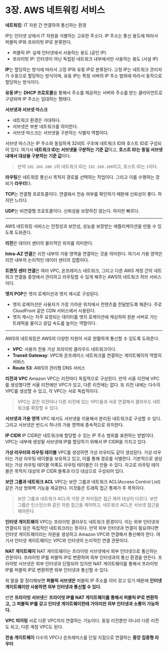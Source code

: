 # 3장. AWS 네트워킹 서비스

**네트워킹**: IT 자원 간 연결하여 통신하는 환경

IP는 인터넷 상에서 IT 자원을 식별하는 고유한 주소다. IP 주소는 통신 용도에 따라서 퍼블릭 IP와 프라이빗 IP로 분류한다.

- 퍼블릭 IP: 실제 인터넷에서 사용하는 용도 (공인 IP)
- 프라이빗 IP: 인터넷이 아닌 독립된 네트워크 내부에서만 사용하는 용도 (사설 IP)

**IP**는 할당하는 방식에 따라서 고정 IP와 유동 IP로 분류된다. 고정 IP는 네트워크 관리자가 수동으로 할당하는 방식이며, 유동 IP는 특정 서버의 IP 주소 범위에 따라서 동적으로 할당하는 방식이다.

**유동 IP**는 **DHCP 프로토콜**을 통해서 주소를 제공하는 서버와 주소를 받는 클라이언트로 구성되며 IP 주소는 임대하는 형태다.

**서브넷과 서브넷 마스크**

- 네트워크 환경은 거대하다.
- 서브넷은 부분 네트워크를 의미한다.
- 서브넷 마스크는 서브넷을 구분하는 식별자 역할이다.

서브넷 마스크는 IP 주소와 동일하게 32비트 구조에 네트워크 ID와 호스트 ID로 구성되어 있다. 여기서 **네트워크 ID는 서브넷을 구분하는 기준 값**이고, **호스트 ID는 동일 서브넷 내에서 대상을 구분하는
기준 값**이다.

> 만약 `192.168.100.1`의 네트워크 ID는 `192.168.100`이고, 호스트 ID는 `1`이다.

**라우팅**은 네트워킹 통신시 목적지 경로를 선택하는 작업이다. 그리고 이를 수행하는 장비가 **라우터**다.

**TCP**는 연결형 프로토콜이다. 연결돼서 전송 여부를 확인하기 때문에 신뢰성이 좋다. 하지만 느리다.

**UDP**는 비연결형 프로토콜이다. 신뢰성을 보장하진 않는다. 하지만 빠르다.

---

AWS 네트워킹 서비스는 안정성과 보안성, 성능을 보장받는 애플리케이션을 만들 수 있도록 도와준다.

**리전**은 데이터 센터의 물리적인 위치를 의미한다.

**Intra-AZ 연결**은 리전 내부의 가용 영역을 연결하는 것을 의미한다. 여기서 가용 영역은 리전 내부의 논리적인 데이터 센터의 집합이다.

**트랜짓 센터 연결**은 여러 VPC, 온프레미스 네트워크, 그리고 다른 AWS 계정 간의 네트워크 연결을 중앙에서 관리하고 라우팅할 수 있게 해주는 AWS의 네트워크 허브 서비스이다.

**엣지 POP**은 엣지 로케이션과 엣지 캐시로 구성된다.

- 엣지 로케이션은 사용자가 가장 가까운 위치에서 컨텐츠를 전달받도록 해준다. 주로 CloudFront 같은 CDN 서비스에서 사용된다.
- 엣지 캐시는 자주 요청되는 데이터를 엣지 로케이션에 캐싱하여 원본 서버로 가는 트래픽을 줄이고 응답 속도를 높이는 역할이다.

---

AWS의 네트워킹은 AWS의 다양한 자원이 서로 원활하게 통신할 수 있도록 도와준다.

- **VPC**: 사용자 전용 가상 프라이빗 클라우드 네트워크이다.
- **Transit Gateway**: VPC와 온프레미스 네트워크를 연결하는 게이트웨이의 역할의 서비스
- **Route 53**: AWS의 관리형 DNS 서비스

**리전과 VPC**
Amazon VPC는 리전마다 독립적으로 구성된다. 만약 서울 리전에 VPC를 생성했다면 서울 리전에만 VPC가 있고, 다른 리전에는 없다. 또 리전 내에는 다수의 VPC를 생성할 수 있고, 각 VPC는 서로
독립적이다.

> VPC는 같은 리전이나 다른 리전에 있는 VPC들과 서로 연결해서 클라우드 네트워크를 확장할 수 있다.

**서브넷과 가용 영역**
VPC 에서도 서브넷을 이용해서 분리된 네트워크로 구성할 수 있다. 그리고 서브넷은 반드시 하나의 가용 영역에 종속적으로 위치한다.

**IP CIDR**
IP CIDR은 네트워크에 할당할 수 있는 IP 주소 범위를 표현하는 방법이다. VPC는 내부에 생성될 서브넷에 IP를 할당하기 위해서 IP CIDR을 가지고 있다.

**가상 라우터와 라우팅 테이블**
VPC를 생성하면 가상 라우터도 같이 생성된다. 가상 라우터는 가상 라우팅 테이블을 보유하고 있고, 이를 통해 경로를 식별한다. 기본적으로 생성되는 가상 라우팅 테이블 마록도 라우팅 테이블은 더 만들 수 있다.
자고로 라우팅 테이블은 목적지 대상의 IP CIDR 블록과 타깃 대상으로 구성되어 있다.

**보안 그룹과 네트워크 ACL**
VPC는 보안 그룹과 네트워크 ACL(Access Control List) 같은 가상 방화벽 기능을 제공한다. 이것들은 트래픽 접근 통제가 주 목적이다.

> 보안 그룹과 네트워크 ACL의 가장 큰 차이점은 접근 제어 대상이 다르다. 보안 그룹은 인스턴스와 같은 자원 접근을 제어하고, 네트워크 ACL은 서브넷 접근을 제어한다.

**인터넷 게이트웨이**
VPC는 프라이빗 클라우드 네트워크 환경이다. 이는 외부 인터넷과 연결되지 않은 독립적인 네트워크라는 뜻이다. 만약 외부 인터넷과 연결이 필요하다면 인터넷 게이트웨이라는 자원을 생성하고 Amazon VPC와 연결해서
통신해야 한다. 여기서 인터넷 게이트웨이는 VPC와 인터넷의 논리적인 연결 관문이다.

**NAT 게이트웨이**
NAT 게이트웨이는 프라이빗 서브넷에서 외부 인터넷으로 통신하는 관문이다. 프라이빗 IP를 퍼블릭 IP로 변환하여 외부 인터넷과의 통신 환경을 만든다.
프라이빗 서브넷은 외부 인터넷과 단절되어 있지만 NAT 게이트웨이를 통해서 프라이빗 IP를 퍼블릭 IP로 변환하면 외부 인터넷과 통신할 수 있다.

위 말을 잘 정리해보면 **퍼블릭 서브넷은** 퍼블릭 IP 주소를 이미 갖고 있기 때문에 **인터넷 게이트웨이만 사용하면 외부 인터넷과 통신할 수 있다.**

반면 **프라이빗 서브넷**은 **프라이빗 IP를 NAT 게이트웨이를 통해서 퍼블릭 IP로 변환하고, 그 퍼블릭 IP를 갖고 인터넷 게이트웨이한테 가야지만 외부 인터넷과 소통이 가능하다.**

**VPC 피어링**
서로 다른 VPC끼리 연결하는 기능이다. 동일 리전뿐만 아니라 다른 리전도 되고, 다른 계정 VPC도 된다.

**전송 게이트웨이**
다수의 VPC나 온프레미스를 단일 지점으로 연결하는 **중앙 집중형 라우터**





